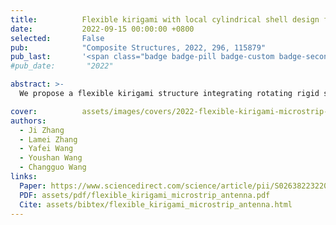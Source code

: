 ```yaml
---
title:          Flexible kirigami with local cylindrical shell design for stretchable microstrip antenna
date:           2022-09-15 00:00:00 +0800
selected:       False
pub:            "Composite Structures, 2022, 296, 115879"
pub_last:       '<span class="badge badge-pill badge-custom badge-secondary">Journal</span>'
#pub_date:       "2022"

abstract: >-
  We propose a flexible kirigami structure integrating rotating rigid squares with local cylindrical shells to enhance deployable microstrip antenna flexibility and induce snap-through instability, modeled via a rotational spring system calibrated by finite element analysis and validated experimentally.

cover:          assets/images/covers/2022-flexible-kirigami-microstrip-antenna.png
authors:
  - Ji Zhang
  - Lamei Zhang
  - Yafei Wang
  - Youshan Wang
  - Changguo Wang
links:
  Paper: https://www.sciencedirect.com/science/article/pii/S0263822322006468
  PDF: assets/pdf/flexible_kirigami_microstrip_antenna.pdf
  Cite: assets/bibtex/flexible_kirigami_microstrip_antenna.html
---
```

